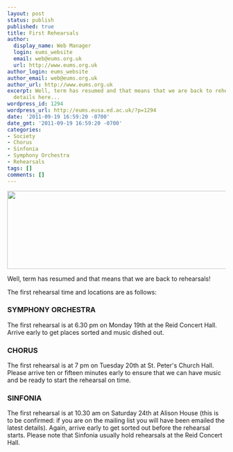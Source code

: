 ```yaml
---
layout: post
status: publish
published: true
title: First Rehearsals
author:
  display_name: Web Manager
  login: eums_website
  email: web@eums.org.uk
  url: http://www.eums.org.uk
author_login: eums_website
author_email: web@eums.org.uk
author_url: http://www.eums.org.uk
excerpt: Well, term has resumed and that means that we are back to rehearsals! Find
  details here...
wordpress_id: 1294
wordpress_url: http://eums.eusa.ed.ac.uk/?p=1294
date: '2011-09-19 16:59:20 -0700'
date_gmt: '2011-09-19 16:59:20 -0700'
categories:
- Society
- Chorus
- Sinfonia
- Symphony Orchestra
- Rehearsals
tags: []
comments: []
---
```

<p><img src="http://eums.eusa.ed.ac.uk/wp-content/uploads/build/events.jpg" alt="" width="620" height="180" /></p>
<p>Well, term has resumed and that means that we are back to rehearsals!</p></p>
<p>The first rehearsal time and locations are as follows:</p></p>
<h3>SYMPHONY ORCHESTRA</h3></p>
<p>The first rehearsal is at 6.30 pm on Monday 19th at the Reid Concert Hall. Arrive early to get places sorted and music dished out.</p></p>
<h3>CHORUS</h3></p>
<p>The first rehearsal is at 7 pm on Tuesday 20th at St. Peter's Church Hall. Please arrive ten or fifteen minutes early to ensure that we can have music and be ready to start the rehearsal on time.</p></p>
<h3>SINFONIA</h3></p>
<p>The first rehearsal is at 10.30 am on Saturday 24th at Alison House (this is to be confirmed: if you are on the mailing list you will have been emailed the latest details). Again, arrive early to get sorted out before the rehearsal starts. Please note that Sinfonia usually hold rehearsals at the Reid Concert Hall.</p></p>
